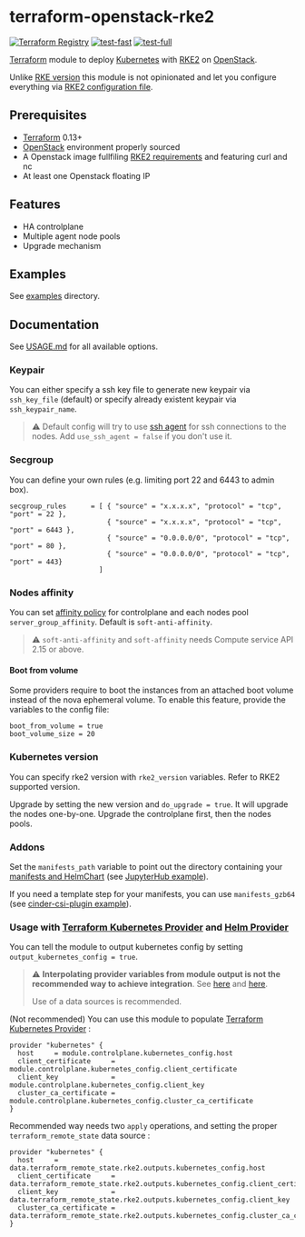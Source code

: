 # terraform-openstack-rke2
[![Terraform Registry](https://img.shields.io/badge/terraform-registry-blue.svg)](https://registry.terraform.io/modules/remche/rke2/openstack)
[![test-fast](https://github.com/remche/terraform-openstack-rke2/actions/workflows/test-fast.yaml/badge.svg)](https://github.com/remche/terraform-openstack-rke2/actions/workflows/test-fast.yaml)
[![test-full](https://github.com/remche/terraform-openstack-rke2/actions/workflows/test-full.yaml/badge.svg)](https://github.com/remche/terraform-openstack-rke2/actions/workflows/test-full.yaml)


[Terraform](https://www.terraform.io/) module to deploy [Kubernetes](https://kubernetes.io) with [RKE2](https://docs.rke2.io/) on [OpenStack](https://www.openstack.org/).

Unlike [RKE version](https://github.com/remche/terraform-openstack-rke) this module is not opinionated and let you configure everything via [RKE2 configuration file](https://docs.rke2.io/install/install_options/install_options/#configuring-rke2-server-nodes).

## Prerequisites

- [Terraform](https://www.terraform.io/) 0.13+
- [OpenStack](https://docs.openstack.org/zh_CN/user-guide/common/cli-set-environment-variables-using-openstack-rc.html) environment properly sourced
- A Openstack image fullfiling [RKE2 requirements](https://docs.rke2.io/install/requirements/) and featuring curl and nc
- At least one Openstack floating IP

## Features

- HA controlplane
- Multiple agent node pools
- Upgrade mechanism

## Examples

See [examples](./examples) directory.


## Documentation

See [USAGE.md](USAGE.md) for all available options.

### Keypair

You can either specify a ssh key file to generate new keypair via `ssh_key_file` (default) or specify already existent keypair via `ssh_keypair_name`.

> :warning: Default config will try to use  [ssh agent](https://linux.die.net/man/1/ssh-agent) for ssh connections to the nodes. Add `use_ssh_agent = false` if you don't use it.

### Secgroup

You can define your own rules (e.g. limiting port 22 and 6443 to admin box).

```hcl
secgroup_rules      = [ { "source" = "x.x.x.x", "protocol" = "tcp", "port" = 22 },
                        { "source" = "x.x.x.x", "protocol" = "tcp", "port" = 6443 },
                        { "source" = "0.0.0.0/0", "protocol" = "tcp", "port" = 80 },
                        { "source" = "0.0.0.0/0", "protocol" = "tcp", "port" = 443}
                      ]
```

### Nodes affinity

You can set [affinity policy](https://www.terraform.io/docs/providers/openstack/r/compute_servergroup_v2.html#policies) for controlplane and each nodes pool `server_group_affinity`. Default is `soft-anti-affinity`.

> :warning: `soft-anti-affinity` and `soft-affinity` needs Compute service API 2.15 or above.

#### Boot from volume

Some providers require to boot the instances from an attached boot volume instead of the nova ephemeral volume.
To enable this feature, provide the variables to the config file:

```hcl
boot_from_volume = true
boot_volume_size = 20

```

### Kubernetes version

You can specify rke2 version with `rke2_version` variables. Refer to RKE2 supported version.

Upgrade by setting the new version and `do_upgrade = true`. It will upgrade the nodes one-by-one. Upgrade the controlplane first, then the nodes pools.

### Addons

Set the `manifests_path` variable to point out the directory containing your [manifests and HelmChart](https://docs.rke2.io/helm.html#automatically-deploying-manifests-and-helm-charts) (see [JupyterHub example](./examples/jupyterhub/)).

If you need a template step for your manifests, you can use `manifests_gzb64` (see [cinder-csi-plugin example](./examples/cinder-csi-plugin)).

### Usage with [Terraform Kubernetes Provider](https://www.terraform.io/docs/providers/kubernetes/index.html) and [Helm Provider](https://www.terraform.io/docs/providers/helm/index.html)

You can tell the module to output kubernetes config by setting `output_kubernetes_config = true`.

> :warning: **Interpolating provider variables from module output is not the recommended way to achieve integration**. See [here](https://www.terraform.io/docs/providers/kubernetes/index.html) and [here](https://www.terraform.io/docs/configuration/providers.html#provider-configuration).
>
> Use of a data sources is recommended.

(Not recommended) You can use this module to populate [Terraform Kubernetes Provider](https://www.terraform.io/docs/providers/kubernetes/index.html) :

```hcl
provider "kubernetes" {
  host     = module.controlplane.kubernetes_config.host
  client_certificate     = module.controlplane.kubernetes_config.client_certificate
  client_key             = module.controlplane.kubernetes_config.client_key
  cluster_ca_certificate = module.controlplane.kubernetes_config.cluster_ca_certificate
}
```

Recommended way needs two `apply` operations, and setting the proper `terraform_remote_state` data source :

```hcl
provider "kubernetes" {
  host     = data.terraform_remote_state.rke2.outputs.kubernetes_config.host
  client_certificate     = data.terraform_remote_state.rke2.outputs.kubernetes_config.client_certificate
  client_key             = data.terraform_remote_state.rke2.outputs.kubernetes_config.client_key
  cluster_ca_certificate = data.terraform_remote_state.rke2.outputs.kubernetes_config.cluster_ca_certificate
}
